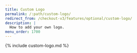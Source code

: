 ```yaml
---
title: Custom Logo
permalink: /:path/custom-logo/
redirect_from: /checkout-v3/features/optional/custom-logo/
description: |
  How to add your own logo.
menu_order: 1700
---
```


{% include custom-logo.md %}
